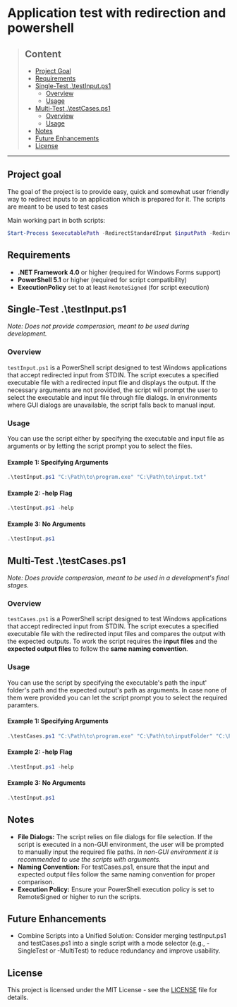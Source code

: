 # Application test with redirection and powershell

> ## Content
> - [Project Goal](#project-goal)
> - [Requirements](#requirements)
> - [Single-Test .\testInput.ps1](#single-test-testinputps1)
>   - [Overview](#overview)
>   - [Usage](#usage)
> - [Multi-Test .\testCases.ps1](#multi-test-testcasesps1)
>   - [Overview](#overview-1)
>   - [Usage](#usage-1)
> - [Notes](#notes)
> - [Future Enhancements](#future-enhancements)
> - [License](#license)

---

## Project goal
The goal of the project is to provide easy, quick and somewhat user friendly way to redirect inputs to an application which is prepared for it. The scripts are meant to be used to test cases

Main working part in both scripts:
```powershell
Start-Process $executablePath -RedirectStandardInput $inputPath -RedirectStandardOutput $temporarlyFile -NoNewWindow -Wait
```

## Requirements

- **.NET Framework 4.0** or higher (required for Windows Forms support)
- **PowerShell 5.1** or higher (required for script compatibility)
- **ExecutionPolicy** set to at least `RemoteSigned` (for script execution)

## Single-Test .\testInput.ps1
*Note: Does not provide comperasion, meant to be used during development.*

### Overview

`testInput.ps1` is a PowerShell script designed to test Windows applications that accept redirected input from STDIN. The script executes a specified executable file with a redirected input file and displays the output. If the necessary arguments are not provided, the script will prompt the user to select the executable and input file through file dialogs. In environments where GUI dialogs are unavailable, the script falls back to manual input.

### Usage

You can use the script either by specifying the executable and input file as arguments or by letting the script prompt you to select the files.

#### Example 1: Specifying Arguments

```powershell
.\testInput.ps1 "C:\Path\to\program.exe" "C:\Path\to\input.txt"
```

#### Example 2: -help Flag

```powershell
.\testInput.ps1 -help
```

#### Example 3: No Arguments

```powershell
.\testInput.ps1
```

## Multi-Test .\testCases.ps1
*Note: Does provide comperasion, meant to be used in a development's final stages.*

### Overview

`testCases.ps1` is a PowerShell script designed to test Windows applications that accept redirected input from STDIN. The script executes a specified executable file with the redirected input files and compares the output with the expected outputs.
To work the script requires the **input files** and the **expected output files** to follow the **same naming convention**.

### Usage

You can use the script by specifying the executable's path the input' folder's path and the expected output's path as arguments. In case none of them were provided you can let the script prompt you to select the required paramters.

#### Example 1: Specifying Arguments

```powershell
.\testCases.ps1 "C:\Path\to\program.exe" "C:\Path\to\inputFolder" "C:\Path\to\expectedOutputFolder"
```

#### Example 2: -help Flag

```powershell
.\testInput.ps1 -help
```

#### Example 3: No Arguments

```powershell
.\testInput.ps1
```

## Notes
- **File Dialogs:** The script relies on file dialogs for file selection. If the script is executed in a non-GUI environment, the user will be prompted to manually input the required file paths.
*In non-GUI environment it is recommended to use the scripts with arguments.*
- **Naming Convention:** For testCases.ps1, ensure that the input and expected output files follow the same naming convention for proper comparison.
- **Execution Policy:** Ensure your PowerShell execution policy is set to RemoteSigned or higher to run the scripts.

## Future Enhancements
- Combine Scripts into a Unified Solution: Consider merging testInput.ps1 and testCases.ps1 into a single script with a mode selector (e.g., -SingleTest or -MultiTest) to reduce redundancy and improve usability.

## License

This project is licensed under the MIT License - see the [LICENSE](LICENSE) file for details.
